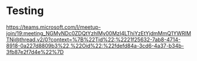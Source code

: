# Testing


https://teams.microsoft.com/l/meetup-join/19:meeting_NGMyNDc0ZDQtYzhlMy00MzI4LThiYzEtYjdmMmQ1YWRlMTNi@thread.v2/0?context=%7B%22Tid%22:%2221f25632-7ab8-4714-8918-0a227d8809b3%22,%22Oid%22:%22fdefd84a-3cd6-4a37-b34b-3fb87e2f7d4e%22%7D


















